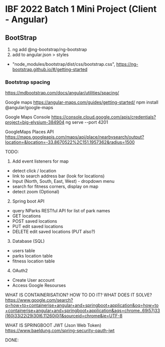 # IBF 2022 Batch 1 Mini Project (Client - Angular)

## BootStrap
1. ng add @ng-bootstrap/ng-bootstrap
2. add to angular.json > styles
- "node_modules/bootstrap/dist/css/bootstrap.css",
https://ng-bootstrap.github.io/#/getting-started
### Bootstrap spacing
https://mdbootstrap.com/docs/angular/utilities/spacing/


Google maps
https://angular-maps.com/guides/getting-started/
npm install @angular/google-maps

Google Maps Console
https://console.cloud.google.com/apis/credentials?project=big-elysium-384904
ng serve --port 4201

GoogleMaps Places API
https://maps.googleapis.com/maps/api/place/nearbysearch/output?location=&location=-33.8670522%2C151.1957362&radius=1500


TODO:
1. Add event listeners for map
- detect click / location
- link to search address bar (look for locations)
- Input (North, South, East, West) - dropdown menu
- search for fitness corners, display on map
- detect zoom (Optional)
2. Spring boot API 
- query NParks RESTful API for list of park names
- GET locations
- POST saved locations
- PUT edit saved locations
- DELETE edit saved locations (PUT also?)

3. Database (SQL)
- users table
- parks location table
- fitness location table

4. OAuth2
- Create User account
- Access Google Resourses

WHAT IS CONTAINERISATION? HOW TO DO IT? WHAT DOES IT SOLVE?
https://www.google.com/search?q=how+to+containerise+angular+and+springboot+application&oq=how+to+containerise+angular+and+springboot+application&aqs=chrome..69i57j33i160j33i22i29i30l6.11260j0j1&sourceid=chrome&ie=UTF-8

WHAT IS SPRINGBOOT JWT (Json Web Token)
https://www.baeldung.com/spring-security-oauth-jwt

DONE: 



